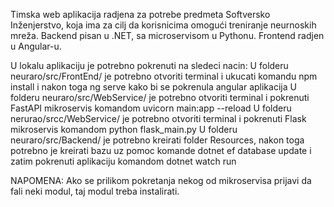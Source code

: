 Timska web aplikacija radjena za potrebe predmeta Softversko Inženjerstvo, koja ima za cilj da korisnicima omogući treniranje neurnoskih mreža.
Backend pisan u .NET, sa microservisom u Pythonu. Frontend radjen u Angular-u.



U lokalu aplikaciju je potrebno pokrenuti na sledeci nacin:
U folderu neuraro/src/FrontEnd/ je potrebno otvoriti terminal i ukucati komandu npm install i nakon toga ng serve kako bi se pokrenula angular aplikacija
U folderu neuraro/src/WebService/ je potrebno otvoriti terminal i pokrenuti FastAPI mikroservis komandom uvicorn main:app --reload
U folderu nerurao/srcc/WebService/ je potrebno otvoriti terminal i pokrenuti Flask mikroservis komandom python flask_main.py
U folderu neuraro/src/Backend/ je potrebno kreirati folder Resources, nakon toga potrebno je kreirati bazu uz pomoc komande dotnet ef database update i zatim pokrenuti aplikaciju komandom dotnet watch run

NAPOMENA: Ako se prilikom pokretanja nekog od mikroservisa prijavi da fali neki modul, taj modul treba instalirati.
